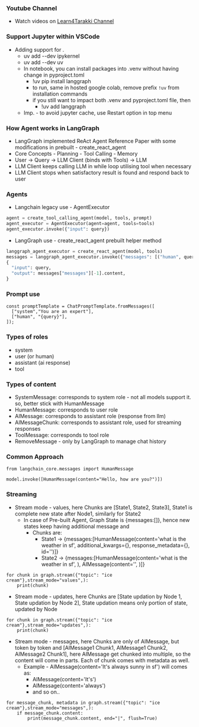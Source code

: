 ### Youtube Channel
- Watch videos on [Learn4Tarakki Channel](https://www.youtube.com/channel/UCO251AKqx8iSssbN66eECLA)

### Support Jupyter within VSCode 
- Adding support for .
  - uv add --dev ipykernel
  - uv add --dev uv
  - In notebook, you can install packages into .venv without having change in pyproject.toml 
    - !uv pip install langgraph   
    - to run, same in hosted google colab, remove prefix `!uv` from installation commands
    - if you still want to impact both .venv and pyproject.toml file, then
      - !uv add langgraph
  - Imp. - to avoid jupyter cache, use Restart option in top menu    

### How Agent works in LangGraph
  - LangGraph implemented ReAct Agent Reference Paper with some modifications in prebuilt - create_react_agent
   - Core Concepts
    - Planning
    - Tool Calling
    - Memory
   - User -> Query -> LLM Client (binds with Tools) -> LLM 
   - LLM Client keeps calling LLM in while loop utilising tool when necessary 
   - LLM Client stops when satisfactory result is found and respond back to user

### Agents 
 - Langchain legacy use - AgentExecutor 
  ```python 
  agent = create_tool_calling_agent(model, tools, prompt)
  agent_executor = AgentExecutor(agent=agent, tools=tools)  
  agent_executor.invoke({"input": query})
  ```
 - LangGraph use - create_react_agent prebuilt helper method 
  ```python
  langgraph_agent_executor = create_react_agent(model, tools)
  messages = langgraph_agent_executor.invoke({"messages": [("human", query)]})
  {
    "input": query,
    "output": messages["messages"][-1].content,
  }
  ```
### Prompt use 
```
const promptTemplate = ChatPromptTemplate.fromMessages([
  ["system","You are an expert"],
  ["human", "{query}"],
]);

```
### Types of roles 
- system
- user (or human)
- assistant (ai response)
- tool 

### Types of content 
- SystemMessage: corresponds to system role - not all models support it. so, better stick with HumanMessage 
- HumanMessage: corresponds to user role
- AIMessage: corresponds to assistant role (response from llm)
- AIMessageChunk: corresponds to assistant role, used for streaming responses
- ToolMessage: corresponds to tool role
- RemoveMessage - only by LangGraph to manage chat history

### Common Approach
```
from langchain_core.messages import HumanMessage

model.invoke([HumanMessage(content="Hello, how are you?")])
```   

### Streaming 
- Stream mode - values, here Chunks are [State1, State2, State3], State1 is complete new state after Node1, similarly for State2 
  - In case of Pre-built Agent, Graph State is {messages:[]}, hence new states keep having additional message and 
    - Chunks are: 
      - State1 -> {messages:[HumanMessage(content='what is the weather in sf', additional_kwargs={}, response_metadata={}, id='<UUID>')]}
      - State2 -> {messages:[HumanMessage(content='what is the weather in sf', <other args>), AIMessage(content='<RESPONSE CONTENT>', <other args>)]}
```
for chunk in graph.stream({"topic": "ice cream"},stream_mode="values",):
    print(chunk)
```
- Stream mode - updates, here Chunks are [State updation by Node 1, State updation by Node 2], State updation means only portion of state, updated by Node  
```
for chunk in graph.stream({"topic": "ice cream"},stream_mode="updates",):
    print(chunk)
```
- Stream mode - messages, here Chunks are only of AIMessage, but token by token and [AIMessage1 Chunk1, AIMessage1 Chunk2, AIMessage2 Chunk1], here AIMessage get chunked into multiple, so the content will come in parts. Each of chunk comes with metadata as well. 
  - Example - AIMessage(content='It's always sunny in sf') will comes as: 
      -  AIMessage(content='It's')
      -  AIMessage(content='always')
      - and so on..  
```
for message_chunk, metadata in graph.stream({"topic": "ice cream"},stream_mode="messages",):
    if message_chunk.content:
        print(message_chunk.content, end="|", flush=True)
```